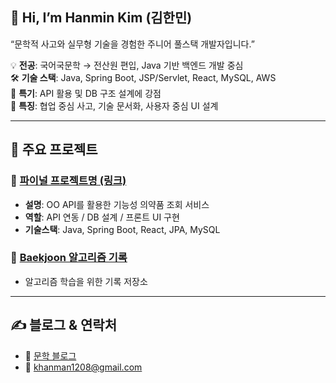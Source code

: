 ## 👋 Hi, I’m Hanmin Kim (김한민)
“문학적 사고와 실무형 기술을 경험한 주니어 풀스택 개발자입니다.”

💡 **전공**: 국어국문학 → 전산원 편입, Java 기반 백엔드 개발 중심  
🛠️ **기술 스택**: Java, Spring Boot, JSP/Servlet, React, MySQL, AWS  
🚀 **특기**: API 활용 및 DB 구조 설계에 강점  
🧠 **특징**: 협업 중심 사고, 기술 문서화, 사용자 중심 UI 설계

---

## 📌 주요 프로젝트
### 🔗 [파이널 프로젝트명 (링크)](https://github.com/DaHnDell/...)
- **설명**: OO API를 활용한 기능성 의약품 조회 서비스
- **역할**: API 연동 / DB 설계 / 프론트 UI 구현
- **기술스택**: Java, Spring Boot, React, JPA, MySQL

### 📘 [Baekjoon 알고리즘 기록](https://github.com/DaHnDell/BaekJoon_Online_Judge)
- 알고리즘 학습을 위한 기록 저장소

---

## ✍ 블로그 & 연락처
- 📘 [문학 블로그](https://blog.naver.com/khanman11)
- 📧 khanman1208@gmail.com
